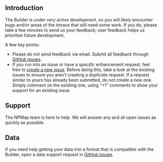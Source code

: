 ## Introduction

The Builder is under _very_ active development, so you will likely encounter bugs and/or areas of the intrace that still need some work. If you do, please take a few minutes to send us your feedback; user feedback helps us prioritize future development.

A few key points:

* Please _do not_ send feedback via email. Submit all feedback through [GitHub Issues](https://github.com/nationalparkservice/npmap-builder/issues).
* If you run into an issue or have a _specific_ enhancement request, feel free to [create a new issue](https://github.com/nationalparkservice/npmap-builder/issues/new). Before doing this, take a look at the existing issues to ensure you aren't creating a duplicate request. If a request similar to yours has already been submitted, do not create a new one. Simply comment on the existing one, using "+1" comments to show your support for an existing issue.

## Support

The NPMap team is here to help. We will answer any and all open issues as quickly as possible.

## Data

If you need help getting your data into a format that is compatible with the Builder, open a data support request in [GitHub Issues](https://github.com/nationalparkservice/npmap-builder/issues).
